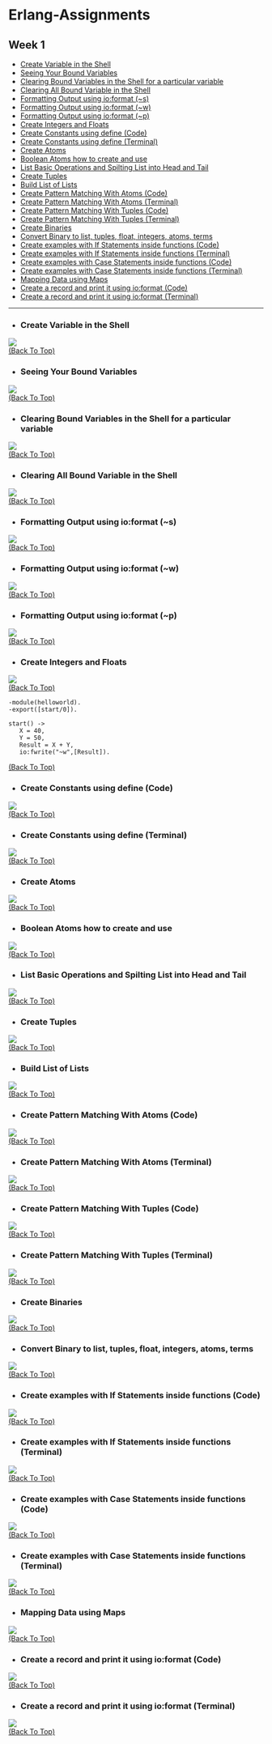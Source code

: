 # Erlang-Assignments
## Week 1

- [Create Variable in the Shell](#create-variable-in-the-shell)
- [Seeing Your Bound Variables](#seeing-your-bound-variables)
- [Clearing Bound Variables in the Shell for a particular variable](#clearing-bound-variables-in-the-shell-for-a-particular-variable)
- [Clearing All Bound Variable in the Shell](#clearing-all-bound-variable-in-the-shell)
- [Formatting Output using io:format (~s)](#formatting-output-using-ioformat-s)
- [Formatting Output using io:format (~w)](#formatting-output-using-ioformat-w)
- [Formatting Output using io:format (~p)](#formatting-output-using-ioformat-p)
- [Create Integers and Floats](#create-integers-and-floats)
- [Create Constants using define (Code)](#create-constants-using-define-code)
- [Create Constants using define (Terminal)](#create-constants-using-define-terminal)
- [Create Atoms](#create-atoms)
- [Boolean Atoms how to create and use](#boolean-atoms-how-to-create-and-use)
- [List Basic Operations and Spilting List into Head and Tail](#list-basic-operations-and-spilting-list-into-head-and-tail)
- [Create Tuples](#create-tuples)
- [Build List of Lists](#build-list-of-lists)
- [Create Pattern Matching With Atoms (Code)](#create-pattern-matching-with-atoms-code)
- [Create Pattern Matching With Atoms (Terminal)](#create-pattern-matching-with-atoms-terminal)
- [Create Pattern Matching With Tuples (Code)](#create-pattern-matching-with-tuples-code)
- [Create Pattern Matching With Tuples (Terminal)](#create-pattern-matching-with-tuples-terminal)
- [Create Binaries](#create-binaries)
- [Convert Binary to list, tuples, float, integers, atoms, terms](#convert-binary-to-list-tuples-float-integers-atoms-terms)
- [Create examples with If Statements inside functions (Code)](#create-examples-with-if-statements-inside-functions-code)
- [Create examples with If Statements inside functions (Terminal)](#create-examples-with-if-statements-inside-functions-terminal)
- [Create examples with Case Statements inside functions (Code)](#create-examples-with-case-statements-inside-functions-code)
- [Create examples with Case Statements inside functions (Terminal)](#create-examples-with-case-statements-inside-functions-terminal)
- [Mapping Data using Maps](#mapping-data-using-maps)
- [Create a record and print it using io:format (Code)](#create-a-record-and-print-it-using-ioformat-code)
- [Create a record and print it using io:format (Terminal)](#create-a-record-and-print-it-using-ioformat-terminal)

***
- ### Create Variable in the Shell 

![](Screenshots%20Week%201/Create%20Variables%20in%20the%20Shell.png)<br>
[(Back To Top)](#week-1)
    
- ### Seeing Your Bound Variables

![](Screenshots%20Week%201/Seeing%20Your%20Bound%20Variables.png)<br>
[(Back To Top)](#week-1)
    
- ### Clearing Bound Variables in the Shell for a particular variable

![](Screenshots%20Week%201/Clearing%20Bound%20Variables%20in%20the%20Shell%20for%20a%20Particular%20Variable.png)<br>
[(Back To Top)](#week-1)

- ### Clearing All Bound Variable in the Shell

![](Screenshots%20Week%201/Clearing%20All%20Bound%20Variable%20in%20the%20Shell.png)<br>
[(Back To Top)](#week-1)
    
- ### Formatting Output using io:format (~s)

![](Screenshots%20Week%201/Formatting%20Output%20using%20io:format%201.png)<br>
[(Back To Top)](#week-1)

- ### Formatting Output using io:format (~w)

![](Screenshots%20Week%201/Formatting%20Output%20using%20io:format%202.png)<br>
[(Back To Top)](#week-1)

- ### Formatting Output using io:format (~p)

![](Screenshots%20Week%201/Formatting%20Output%20using%20io:format%203.png)<br>
[(Back To Top)](#week-1)
    
- ### Create Integers and Floats

![](Screenshots%20Week%201/Create%20Integers%20and%20Floats.png)<br>
[(Back To Top)](#week-1)


```
-module(helloworld). 
-export([start/0]). 

start() -> 
   X = 40, 
   Y = 50, 
   Result = X + Y, 
   io:fwrite("~w",[Result]).
```
[(Back To Top)](#week-1)
    
- ### Create Constants using define (Code)

![](Screenshots%20Week%201/Constants%20Using%20Define%20ERL.png)<br>
[(Back To Top)](#week-1)

- ### Create Constants using define (Terminal)

![](Screenshots%20Week%201/Constants%20Using%20Define%20Terminal.png)<br>
[(Back To Top)](#week-1)

- ### Create Atoms

![](Screenshots%20Week%201/Create%20Atoms.png)<br>
[(Back To Top)](#week-1)
    
- ### Boolean Atoms how to create and use 

![](Screenshots%20Week%201/Boolean%20Atoms%20how%20to%20create%20and%20use.png)<br>
[(Back To Top)](#week-1)
    
- ### List Basic Operations and Spilting List into Head and Tail 

![](Screenshots%20Week%201/List%20Basic%20Operations%20and%20Spilting%20List%20into%20Head%20and%20Tail.png)<br>
[(Back To Top)](#week-1)

- ### Create Tuples

![](Screenshots%20Week%201/Create%20Tuple.png)<br>
[(Back To Top)](#week-1)

- ### Build List of Lists

![](Screenshots%20Week%201/Build%20List%20of%20Lists.png)<br>
[(Back To Top)](#week-1)

- ### Create Pattern Matching With Atoms (Code)

![](Screenshots%20Week%201/Pattern%20Matching%20With%20Atoms%20Code.png)<br>
[(Back To Top)](#week-1)

- ### Create Pattern Matching With Atoms (Terminal)

![](Screenshots%20Week%201/Pattern%20Matching%20With%20Atoms%20Terminal.png)<br>
[(Back To Top)](#week-1)

- ### Create Pattern Matching With Tuples (Code)

![](Screenshots%20Week%201/Pattern%20Matching%20With%20Tuples%20Code.png)<br>
[(Back To Top)](#week-1)

- ### Create Pattern Matching With Tuples (Terminal)

![](Screenshots%20Week%201/Pattern%20Matching%20With%20Tuples%20Terminal.png)<br>
[(Back To Top)](#week-1)

- ### Create Binaries

![](Screenshots%20Week%201/Create%20Binaries.png)<br>
[(Back To Top)](#week-1)

- ### Convert Binary to list, tuples, float, integers, atoms, terms

![](Screenshots%20Week%201/Playing%20With%20Binaries.png)<br>
[(Back To Top)](#week-1)

- ### Create examples with If Statements inside functions (Code)

![](Screenshots%20Week%201/If%20Statement%20Inside%20Functions%20Code.png)<br>
[(Back To Top)](#week-1)

- ### Create examples with If Statements inside functions (Terminal)

![](Screenshots%20Week%201/If%20Statement%20Inside%20Functions%20Terminal.png)<br>
[(Back To Top)](#week-1)

- ### Create examples with Case Statements inside functions (Code)

![](Screenshots%20Week%201/Case%20Statement%20Inside%20Function%20Code.png)<br>
[(Back To Top)](#week-1)

- ### Create examples with Case Statements inside functions (Terminal)

![](Screenshots%20Week%201/Case%20Statement%20Inside%20Function%20Terminal.png)<br>
[(Back To Top)](#week-1)

- ### Mapping Data using Maps

![](Screenshots%20Week%201/Maps.png)<br>
[(Back To Top)](#week-1)

- ### Create a record and print it using io:format (Code)

![](Screenshots%20Week%201/Record%20Code.png)<br>
[(Back To Top)](#week-1)

- ### Create a record and print it using io:format (Terminal)

![](Screenshots%20Week%201/Record%20Terminal.png)<br>
[(Back To Top)](#week-1)
